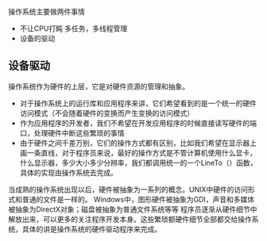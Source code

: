 操作系统主要做两件事情
- 不让CPU打盹
多任务，多线程管理
- 设备的驱动

## 设备驱动
操作系统作为硬件的上层，它是对硬件资源的管理和抽象。
- 对于操作系统上的运行库和应用程序来讲，它们希望看到的是一个统一的硬件访问模式（不会随着硬件的变换而产生变换的访问模式）
- 作为应用程序的开发者，我们不希望在开发应用程序的时候直接读写硬件的端口，处理硬件中断这些繁琐的事情
- 由于硬件之间千差万别，它们的操作方式都有区别，比如我们希望在显示器上画一条直线，对于程序员来说，最好的操作方式是不管计算机使用什么显卡，什么显示器，多少大小多少分辨率，我们都调用统一的一个LineTo（）函数，具体的实现由操作系统去完成。

当成熟的操作系统出现以后，硬件被抽象为一系列的概念。UNIX中硬件的访问形式和普通的文件是一样的。
Windows中，图形硬件被抽象为GDI，声音和多媒体被抽象为DirectX对象；磁盘被抽象为普通文件系统等等
程序员逐渐从硬件细节中解放出来，可以更多的关注程序开发本身。这些繁琐额硬件细节全部都交给操作系统，具体的讲是操作系统的硬件驱动程序来完成。
